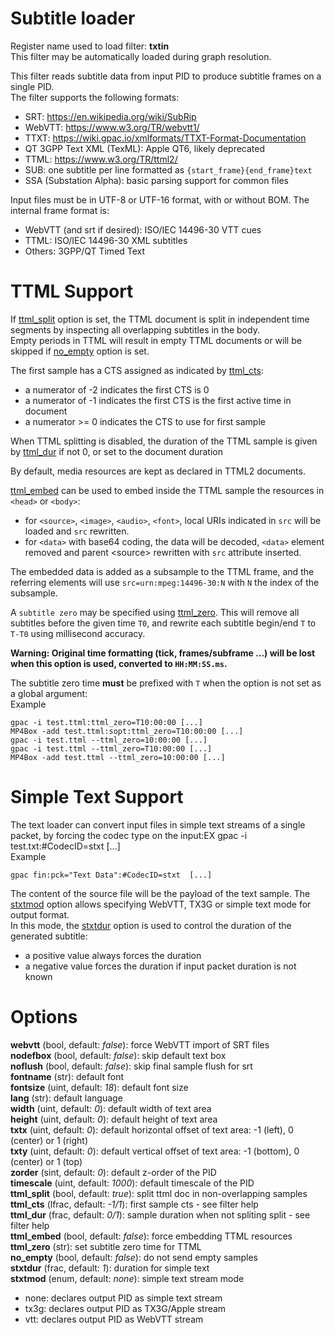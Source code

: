 <!-- automatically generated - do not edit, patch gpac/applications/gpac/gpac.c -->

# Subtitle loader  
  
Register name used to load filter: __txtin__  
This filter may be automatically loaded during graph resolution.  
  
This filter reads subtitle data from input PID to produce subtitle frames on a single PID.  
The filter supports the following formats:  
* SRT: https://en.wikipedia.org/wiki/SubRip  
* WebVTT: https://www.w3.org/TR/webvtt1/  
* TTXT: https://wiki.gpac.io/xmlformats/TTXT-Format-Documentation  
* QT 3GPP Text XML (TexML): Apple QT6, likely deprecated  
* TTML: https://www.w3.org/TR/ttml2/  
* SUB: one subtitle per line formatted as `{start_frame}{end_frame}text`  
* SSA (Substation Alpha): basic parsing support for common files  
  
Input files must be in UTF-8 or UTF-16 format, with or without BOM. The internal frame format is:   
* WebVTT (and srt if desired): ISO/IEC 14496-30 VTT cues  
* TTML: ISO/IEC 14496-30 XML subtitles  
* Others: 3GPP/QT Timed Text  
  
# TTML Support  
  
If [ttml_split](#ttml_split) option is set, the TTML document is split in independent time segments by inspecting all overlapping subtitles in the body.  
Empty periods in TTML will result in empty TTML documents or will be skipped if [no_empty](#no_empty) option is set.  
  
The first sample has a CTS assigned as indicated by [ttml_cts](#ttml_cts):  
- a numerator of -2 indicates the first CTS is 0  
- a numerator of -1 indicates the first CTS is the first active time in document  
- a numerator &gt;= 0 indicates the CTS to use for first sample  
  
When TTML splitting is disabled, the duration of the TTML sample is given by [ttml_dur](#ttml_dur) if not 0, or set to the document duration  
  
By default, media resources are kept as declared in TTML2 documents.  
  
[ttml_embed](#ttml_embed) can be used to embed inside the TTML sample the resources in `<head>` or `<body>`:  
- for `<source>`, `<image>`, `<audio>`, `<font>`, local URIs indicated in `src` will be loaded and `src` rewritten.  
- for `<data>` with base64 coding, the data will be decoded, `<data>` element removed and parent &lt;source&gt; rewritten with `src` attribute inserted.  
  
The embedded data is added as a subsample to the TTML frame, and the referring elements will use `src=urn:mpeg:14496-30:N` with `N` the index of the subsample.  
  
A `subtitle zero` may be specified using [ttml_zero](#ttml_zero). This will remove all subtitles before the given time `T0`, and rewrite each subtitle begin/end `T` to `T-T0` using millisecond accuracy.  

__Warning: Original time formatting (tick, frames/subframe ...) will be lost when this option is used, converted to `HH:MM:SS.ms`.__  
  
The subtitle zero time __must__ be prefixed with `T` when the option is not set as a global argument:  
Example
```
gpac -i test.ttml:ttml_zero=T10:00:00 [...]  
MP4Box -add test.ttml:sopt:ttml_zero=T10:00:00 [...]  
gpac -i test.ttml --ttml_zero=10:00:00 [...]  
gpac -i test.ttml --ttml_zero=T10:00:00 [...]  
MP4Box -add test.ttml --ttml_zero=10:00:00 [...]
```  
  
# Simple Text Support  
  
The text loader can convert input files in simple text streams of a single packet, by forcing the codec type on the input:EX gpac -i test.txt:#CodecID=stxt  [...]  
Example
```
gpac fin:pck="Text Data":#CodecID=stxt  [...]
```  
  
The content of the source file will be the payload of the text sample. The [stxtmod](#stxtmod) option allows specifying WebVTT, TX3G or simple text mode for output format.  
In this mode, the [stxtdur](#stxtdur) option is used to control the duration of the generated subtitle:  
- a positive value always forces the duration  
- a negative value forces the duration if input packet duration is not known  
  

# Options    
  
<a id="webvtt">__webvtt__</a> (bool, default: _false_): force WebVTT import of SRT files  
<a id="nodefbox">__nodefbox__</a> (bool, default: _false_): skip default text box  
<a id="noflush">__noflush__</a> (bool, default: _false_): skip final sample flush for srt  
<a id="fontname">__fontname__</a> (str): default font  
<a id="fontsize">__fontsize__</a> (uint, default: _18_): default font size  
<a id="lang">__lang__</a> (str): default language  
<a id="width">__width__</a> (uint, default: _0_): default width of text area  
<a id="height">__height__</a> (uint, default: _0_): default height of text area  
<a id="txtx">__txtx__</a> (uint, default: _0_): default horizontal offset of text area: -1 (left), 0 (center) or 1 (right)  
<a id="txty">__txty__</a> (uint, default: _0_): default vertical offset of text area: -1 (bottom), 0 (center) or 1 (top)  
<a id="zorder">__zorder__</a> (sint, default: _0_): default z-order of the PID  
<a id="timescale">__timescale__</a> (uint, default: _1000_): default timescale of the PID  
<a id="ttml_split">__ttml_split__</a> (bool, default: _true_): split ttml doc in non-overlapping samples  
<a id="ttml_cts">__ttml_cts__</a> (lfrac, default: _-1/1_): first sample cts - see filter help  
<a id="ttml_dur">__ttml_dur__</a> (frac, default: _0/1_): sample duration when not spliting split - see filter help  
<a id="ttml_embed">__ttml_embed__</a> (bool, default: _false_): force embedding TTML resources  
<a id="ttml_zero">__ttml_zero__</a> (str): set subtitle zero time for TTML  
<a id="no_empty">__no_empty__</a> (bool, default: _false_): do not send empty samples  
<a id="stxtdur">__stxtdur__</a> (frac, default: _1_): duration for simple text  
<a id="stxtmod">__stxtmod__</a> (enum, default: _none_): simple text stream mode  
* none: declares output PID as simple text stream  
* tx3g: declares output PID as TX3G/Apple stream  
* vtt: declares output PID as WebVTT stream  
  
  
